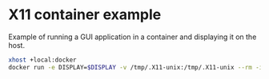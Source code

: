 # X11 container example

Example of running a GUI application in a container and displaying it on the host.

```bash
xhost +local:docker
docker run -e DISPLAY=$DISPLAY -v /tmp/.X11-unix:/tmp/.X11-unix --rm -it deanturpin/xclock
```
